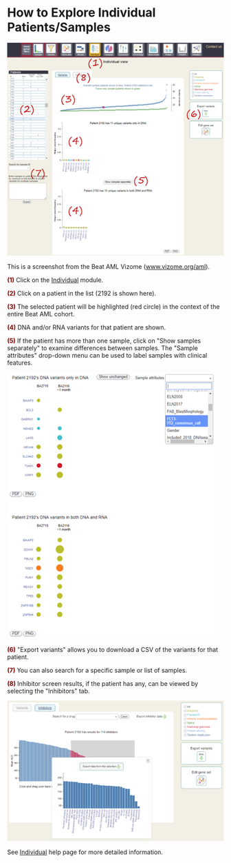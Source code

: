 # How to Explore Individual Patients/Samples

![screencap_individual](img/tutorial_individual1.png)

This is a screenshot from the Beat AML Vizome (www.vizome.org/aml).

<span style="color: #800000;">**(1)**</span> Click on the [Individual](http://vizome.org/aml/individual/) module.

<span style="color: #800000;">**(2)**</span> Click on a patient in the list (2192 is shown here).

<span style="color: #800000;">**(3)**</span> The selected patient will be highlighted (red circle) in the context of the entire Beat AML cohort.

<span style="color: #800000;">**(4)**</span> DNA and/or RNA variants for that patient are shown.

<span style="color: #800000;">**(5)**</span> If the patient has more than one sample, click on "Show samples separately" to examine differences between samples. The "Sample attributes" drop-down menu can be used to label samples with clinical features.

![separate_samples](img/tutorial_individual2.png)

<span style="color: #800000;">**(6)**</span> "Export variants" allows you to download a CSV of the variants for that patient.


<span style="color: #800000;">**(7)**</span> You can also search for a specific sample or list of samples.


<span style="color: #800000;">**(8)**</span> Inhibitor screen results, if the patient has any, can be viewed by selecting the "Inhibitors" tab.

![inhibitors](img/tutorial_individual3.png)

See [Individual](individual.md) help page for more detailed information.



